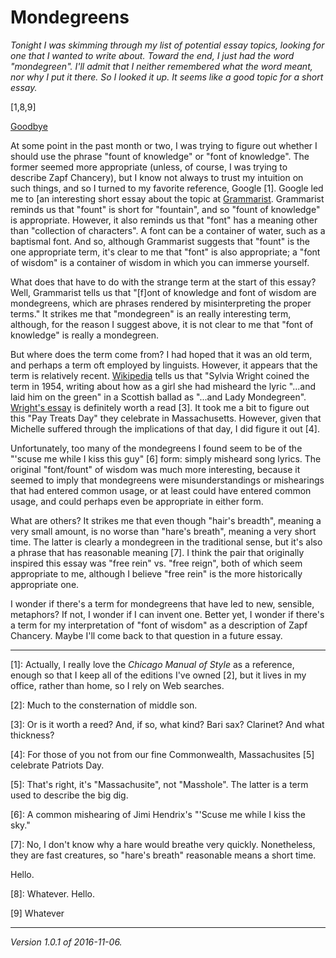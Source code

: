 Mondegreens
===========

*Tonight I was skimming through my list of potential essay topics,
looking for one that I wanted to write about.  Toward the end, I just
had the word "mondegreen".  I'll admit that I neither remembered what
the word meant, nor why I put it there.  So I looked it up.  It seems
like a good topic for a short essay.*

[1,8,9]

[Goodbye][12.5]

At some point in the past month or two, I was trying to figure out whether
I should use the phrase "fount of knowledge" or "font of knowledge".
The former seemed more appropriate (unless, of course, I was trying to
describe Zapf Chancery), but I know not always to trust my intuition
on such things, and so I turned to my favorite reference, Google
[1].  Google led me to [an interesting short essay about the topic at
[Grammarist](http://grammarist.com/phrase/fount-of-knowledge-or-wisdom-vs-font-of-knowledge-or-wisdom/).
Grammarist reminds us that "fount" is short for "fountain", and so
"fount of knowledge" is appropriate.  However, it also reminds us that
"font" has a meaning other than "collection of characters".  A font can
be a container of water, such as a baptismal font.  And so, although
Grammarist suggests that "fount" is the one appropriate term, it's clear
to me that "font" is also appropriate; a "font of wisdom" is a container
of wisdom in which you can immerse yourself.

What does that have to do with the strange term at the start of this
essay?  Well, Grammarist tells us that "[f]ont of knowledge and font of
wisdom are mondegreens, which are phrases rendered by misinterpreting the
proper terms."  It strikes me that "mondegreen" is an really interesting
term, although, for the reason I suggest above, it is not clear to me that
"font of knowledge" is really a mondegreen.

But where does the term come from?  I had hoped that it was
an old term, and perhaps a term oft employed by linguists.
However, it appears that the term is relatively recent.
[Wikipedia](https://en.wikipedia.org/wiki/Mondegreen) tells
us that "Sylvia Wright coined the term in 1954, writing about
how as a girl she had misheard the lyric "...and laid him on the
green" in a Scottish ballad as "...and Lady Mondegreen".  [Wright's
essay](http://www.drapersguild.com/uploads/1/2/8/5/12854632/harpersmagazine-1954-11-0006768.pdf)
is definitely worth a read [3].  It took me a bit to figure out this
"Pay Treats Day" they celebrate in Massachusetts.  However, given that
Michelle suffered through the implications of that day, I did figure
it out [4].

Unfortunately, too many of the mondegreens I found seem to be of the
"'scuse me while I kiss this guy" [6] form: simply misheard song lyrics.
The original "font/fount" of wisdom was much more interesting, because it
seemed to imply that mondegreens were misunderstandings or mishearings
that had entered common usage, or at least could have entered common
usage, and could perhaps even be appropriate in either form.  

What are others?  It strikes me that even though "hair's breadth",
meaning a very small amount, is no worse than "hare's breath", meaning a
very short time.  The latter is clearly a mondegreen in the traditional
sense, but it's also a phrase that has reasonable meaning [7].  I think
the pair that originally inspired this essay was "free rein" vs.
"free reign", both of which seem appropriate to me, although
I believe "free rein" is the more historically appropriate one.


I wonder if there's a term for mondegreens that have led to new,
sensible, metaphors?  If not, I wonder if I can invent one.  Better yet,
I wonder if there's a term for my interpretation of "font of wisdom" as
a description of Zapf Chancery.  Maybe I'll come back to that question
in a future essay.

---

[1]: Actually, I really love the _Chicago Manual of Style_ as a reference,
enough so that I keep all of the editions I've owned [2], but it lives
in my office, rather than home, so I rely on Web searches.

[2]: Much to the consternation of middle son.

[3]: Or is it worth a reed?  And, if so, what kind?  Bari sax?  Clarinet?
And what thickness?

[4]: For those of you not from our fine Commonwealth, Massachusites [5]
celebrate Patriots Day.

[5]: That's right, it's "Massachusite", not "Masshole".  The latter is 
a term used to describe the big dig.

[6]: A common mishearing of Jimi Hendrix's "'Scuse me while I kiss the
sky."

[7]: No, I don't know why a hare would breathe very quickly.  Nonetheless,
they are fast creatures, so "hare's breath" reasonable means a short time.

Hello.

[8]: Whatever.  Hello.

[9] Whatever

[12.5]: http://www.pandoc.org

---

*Version 1.0.1 of 2016-11-06.*
